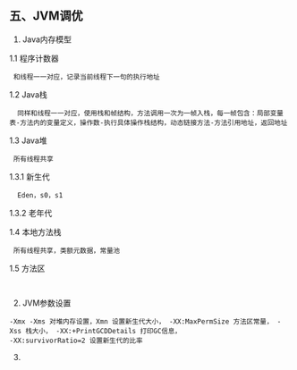 
## 五、JVM调优

1. Java内存模型
 
 1.1 程序计数器
  ```
   和线程一一对应，记录当前线程下一句的执行地址
  ```
 
 1.2 Java栈
  ```
   同样和线程一一对应，使用栈和帧结构，方法调用一次为一帧入栈，每一帧包含：局部变量表-方法内的变量定义，操作数-执行具体操作栈结构，动态链接方法-方法引用地址，返回地址
  ```
 1.3 Java堆
 
  ```
   所有线程共享
  ```
  1.3.1 新生代
  ```
   Eden，s0，s1
  ```
  1.3.2 老年代
 
 1.4 本地方法栈
 ```
  所有线程共享，类额元数据，常量池
 ```
 1.5 方法区
 ```
  
 ```
2. JVM参数设置
 ```
 -Xmx -Xms 对堆内存设置，Xmn 设置新生代大小， -XX:MaxPermSize 方法区常量， -Xss 栈大小， -XX:+PrintGCDDetails 打印GC信息，
 -XX:survivorRatio=2 设置新生代的比率
 ```
 
3. 
